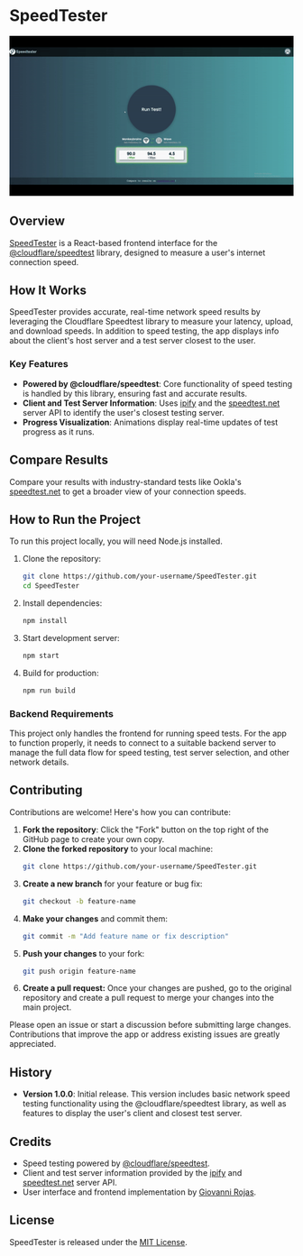 # SpeedTester
![SpeedTester Demo](public/img/speedtester-demo-2.gif)

## Overview
[SpeedTester](https://giovanni-rojas.github.io/SpeedTester/) is a React-based frontend interface for the [@cloudflare/speedtest](https://www.npmjs.com/package/@cloudflare/speedtest) library, designed to measure a user's internet connection speed.

## How It Works
SpeedTester provides accurate, real-time network speed results by leveraging the Cloudflare Speedtest library to measure your latency, upload, and download speeds. In addition to speed testing, the app displays info about the client's host server and a test server closest to the user.

### Key Features
- **Powered by @cloudflare/speedtest**: Core functionality of speed testing is handled by this library, ensuring fast and accurate results.
- **Client and Test Server Information**: Uses [ipify](https://www.ipify.org/) and the [speedtest.net](https://www.speedtest.net/) server API to identify the user's closest testing server.
- **Progress Visualization**: Animations display real-time updates of test progress as it runs.

## Compare Results
Compare your results with industry-standard tests like Ookla's [speedtest.net](https://www.speedtest.net/) to get a broader view of your connection speeds.

## How to Run the Project

To run this project locally, you will need Node.js installed.

1. Clone the repository:
   ```bash
   git clone https://github.com/your-username/SpeedTester.git
   cd SpeedTester
   ```
2. Install dependencies:
    ```bash
    npm install
    ```
3. Start development server:
    ```bash
    npm start
    ```
4. Build for production:
    ```bash
    npm run build
    ```

### Backend Requirements
This project only handles the frontend for running speed tests. For the app to function properly, it needs to connect to a suitable backend server to manage the full data flow for speed testing, test server selection, and other network details.

## Contributing
Contributions are welcome! Here's how you can contribute:

1. **Fork the repository**: Click the "Fork" button on the top right of the GitHub page to create your own copy.
2. **Clone the forked repository** to your local machine:
   ```bash
   git clone https://github.com/your-username/SpeedTester.git
    ```
3. **Create a new branch** for your feature or bug fix:
    ```bash
    git checkout -b feature-name
    ```
4. **Make your changes** and commit them:
    ```bash
    git commit -m "Add feature name or fix description"
    ```
5. **Push your changes** to your fork:
    ```bash
    git push origin feature-name
    ```
6. **Create a pull request:** Once your changes are pushed, go to the original repository and create a pull request to merge your changes into the main project.

Please open an issue or start a discussion before submitting large changes. Contributions that improve the app or address existing issues are greatly appreciated.

## History
- **Version 1.0.0**: Initial release. This version includes basic network speed testing functionality using the @cloudflare/speedtest library, as well as features to display the user's client and closest test server.

## Credits
- Speed testing powered by [@cloudflare/speedtest](https://www.npmjs.com/package/@cloudflare/speedtest).
- Client and test server information provided by the [ipify](https://www.ipify.org) and [speedtest.net](https://www.speedtest.net) server API.
- User interface and frontend implementation by [Giovanni Rojas](https://giovanni-rojas.github.io/).

## License
SpeedTester is released under the [MIT License](https://opensource.org/license/MIT).
